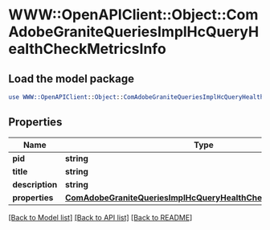 # WWW::OpenAPIClient::Object::ComAdobeGraniteQueriesImplHcQueryHealthCheckMetricsInfo

## Load the model package
```perl
use WWW::OpenAPIClient::Object::ComAdobeGraniteQueriesImplHcQueryHealthCheckMetricsInfo;
```

## Properties
Name | Type | Description | Notes
------------ | ------------- | ------------- | -------------
**pid** | **string** |  | [optional] 
**title** | **string** |  | [optional] 
**description** | **string** |  | [optional] 
**properties** | [**ComAdobeGraniteQueriesImplHcQueryHealthCheckMetricsProperties**](ComAdobeGraniteQueriesImplHcQueryHealthCheckMetricsProperties.md) |  | [optional] 

[[Back to Model list]](../README.md#documentation-for-models) [[Back to API list]](../README.md#documentation-for-api-endpoints) [[Back to README]](../README.md)


